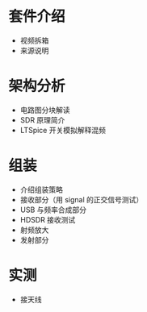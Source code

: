 # 套件介绍
- 视频拆箱
- 来源说明

# 架构分析
- 电路图分块解读
- SDR 原理简介
- LTSpice 开关模拟解释混频

# 组装
- 介绍组装策略
- 接收部分（用 signal 的正交信号测试）
- USB 与频率合成部分
- HDSDR 接收测试
- 射频放大
- 发射部分

# 实测
- 接天线
